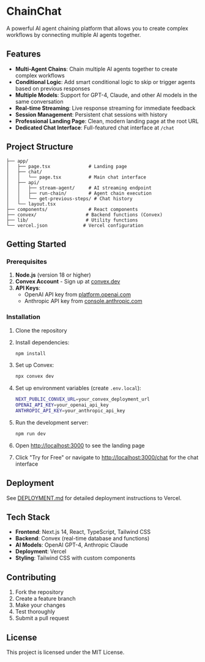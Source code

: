 # ChainChat

A powerful AI agent chaining platform that allows you to create complex workflows by connecting multiple AI agents together.

## Features

- **Multi-Agent Chains**: Chain multiple AI agents together to create complex workflows
- **Conditional Logic**: Add smart conditional logic to skip or trigger agents based on previous responses
- **Multiple Models**: Support for GPT-4, Claude, and other AI models in the same conversation
- **Real-time Streaming**: Live response streaming for immediate feedback
- **Session Management**: Persistent chat sessions with history
- **Professional Landing Page**: Clean, modern landing page at the root URL
- **Dedicated Chat Interface**: Full-featured chat interface at `/chat`

## Project Structure

```
├── app/
│   ├── page.tsx              # Landing page
│   ├── chat/
│   │   └── page.tsx          # Main chat interface
│   ├── api/
│   │   ├── stream-agent/     # AI streaming endpoint
│   │   ├── run-chain/        # Agent chain execution
│   │   └── get-previous-steps/ # Chat history
│   └── layout.tsx
├── components/               # React components
├── convex/                  # Backend functions (Convex)
├── lib/                     # Utility functions
└── vercel.json             # Vercel configuration
```

## Getting Started

### Prerequisites

1. **Node.js** (version 18 or higher)
2. **Convex Account** - Sign up at [convex.dev](https://convex.dev)
3. **API Keys**:
   - OpenAI API key from [platform.openai.com](https://platform.openai.com)
   - Anthropic API key from [console.anthropic.com](https://console.anthropic.com)

### Installation

1. Clone the repository
2. Install dependencies:

   ```bash
   npm install
   ```

3. Set up Convex:

   ```bash
   npx convex dev
   ```

4. Set up environment variables (create `.env.local`):

   ```bash
   NEXT_PUBLIC_CONVEX_URL=your_convex_deployment_url
   OPENAI_API_KEY=your_openai_api_key
   ANTHROPIC_API_KEY=your_anthropic_api_key
   ```

5. Run the development server:

   ```bash
   npm run dev
   ```

6. Open [http://localhost:3000](http://localhost:3000) to see the landing page
7. Click "Try for Free" or navigate to [http://localhost:3000/chat](http://localhost:3000/chat) for the chat interface

## Deployment

See [DEPLOYMENT.md](./DEPLOYMENT.md) for detailed deployment instructions to Vercel.

## Tech Stack

- **Frontend**: Next.js 14, React, TypeScript, Tailwind CSS
- **Backend**: Convex (real-time database and functions)
- **AI Models**: OpenAI GPT-4, Anthropic Claude
- **Deployment**: Vercel
- **Styling**: Tailwind CSS with custom components

## Contributing

1. Fork the repository
2. Create a feature branch
3. Make your changes
4. Test thoroughly
5. Submit a pull request

## License

This project is licensed under the MIT License.
